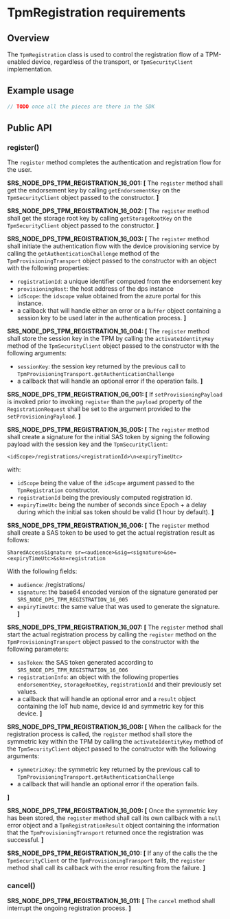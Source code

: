 # TpmRegistration requirements

## Overview

The `TpmRegistration` class is used to control the registration flow of a TPM-enabled device, regardless of the transport, or `TpmSecurityClient` implementation.

## Example usage

```js
// TODO once all the pieces are there in the SDK

```

## Public API

### register()

The `register` method completes the authentication and registration flow for the user.

**SRS_NODE_DPS_TPM_REGISTRATION_16_001: [** The `register` method shall get the endorsement key by calling `getEndorsementKey` on the `TpmSecurityClient` object passed to the constructor. **]**

**SRS_NODE_DPS_TPM_REGISTRATION_16_002: [** The `register` method shall get the storage root key by calling `getStorageRootKey` on the `TpmSecurityClient` object passed to the constructor. **]**

**SRS_NODE_DPS_TPM_REGISTRATION_16_003: [** The `register` method shall initiate the authentication flow with the device provisioning service by calling the `getAuthenticationChallenge` method of the `TpmProvisioningTransport` object passed to the constructor with an object with the following properties:
- `registrationId`: a unique identifier computed from the endorsement key
- `provisioningHost`: the host address of the dps instance
- `idScope`: the `idscope` value obtained from the azure portal for this instance.
- a callback that will handle either an error or a `Buffer` object containing a session key to be used later in the authentication process.
**]**

**SRS_NODE_DPS_TPM_REGISTRATION_16_004: [** The `register` method shall store the session key in the TPM by calling the `activateIdentityKey` method of the `TpmSecurityClient` object passed to the constructor with the following arguments:
- `sessionKey`: the session key returned by the previous call to `TpmProvisioningTransport.getAuthenticationChallenge`
- a callback that will handle an optional error if the operation fails.
**]**

**SRS_NODE_DPS_TPM_REGISTRATION_06_001: [** If `setProvisioningPayload` is invoked prior to invoking `register` than the `payload` property of the `RegistrationRequest` shall be set to the argument provided to the `setProvisioningPayload`. **]**

**SRS_NODE_DPS_TPM_REGISTRATION_16_005: [** The `register` method shall create a signature for the initial SAS token by signing the following payload with the session key and the `TpmSecurityClient`:
```
<idScope>/registrations/<registrationId>\n<expiryTimeUtc>
```
with:
- `idScope` being the value of the `idScope` argument passed to the `TpmRegistration` constructor.
- `registrationId` being the previously computed registration id.
- `expiryTimeUtc` being the number of seconds since Epoch + a delay during which the initial sas token should be valid (1 hour by default).
 **]**

**SRS_NODE_DPS_TPM_REGISTRATION_16_006: [** The `register` method shall create a SAS token to be used to get the actual registration result as follows:
```
SharedAccessSignature sr=<audience>&sig=<signature>&se=<expiryTimeUtc>&skn=registration
```
With the following fields:
- `audience`: <idScope>/registrations/<registrationId>
- `signature`: the base64 encoded version of the signature generated per `SRS_NODE_DPS_TPM_REGISTRATION_16_005`
- `expiryTimeUtc`: the same value that was used to generate the signature.
 **]**

**SRS_NODE_DPS_TPM_REGISTRATION_16_007: [** The `register` method shall start the actual registration process by calling the `register` method on the `TpmProvisioningTransport` object passed to the constructor with the following parameters:
- `sasToken`: the SAS token generated according to `SRS_NODE_DPS_TPM_REGISTRATION_16_006`
- `registrationInfo`: an object with the following properties `endorsementKey`, `storageRootKey`, `registrationId` and their previously set values.
- a callback that will handle an optional error and a `result` object containing the IoT hub name, device id and symmetric key for this device.
**]**

**SRS_NODE_DPS_TPM_REGISTRATION_16_008: [** When the callback for the registration process is called, the `register` method shall store the symmetric key within the TPM by calling the `activateIdentityKey` method of the `TpmSecurityClient` object passed to the constructor with the following arguments:
- `symmetricKey`: the symmetric key returned by the previous call to `TpmProvisioningTransport.getAuthenticationChallenge`
- a callback that will handle an optional error if the operation fails.

**]**

**SRS_NODE_DPS_TPM_REGISTRATION_16_009: [** Once the symmetric key has been stored, the `register` method shall call its own callback with a `null` error object and a `TpmRegistrationResult` object containing the information that the `TpmProvisioningTransport` returned once the registration was successful. **]**

**SRS_NODE_DPS_TPM_REGISTRATION_16_010: [** If any of the calls the the `TpmSecurityClient` or the `TpmProvisioningTransport` fails, the `register` method shall call its callback with the error resulting from the failure. **]**

### cancel()

**SRS_NODE_DPS_TPM_REGISTRATION_16_011: [** The `cancel` method shall interrupt the ongoing registration process. **]**
